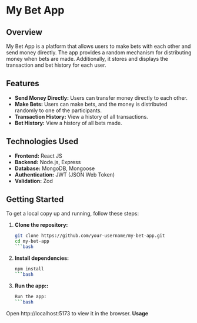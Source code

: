 # My Bet App

## Overview
My Bet App is a platform that allows users to make bets with each other and send money directly. The app provides a random mechanism for distributing money when bets are made. Additionally, it stores and displays the transaction and bet history for each user.

## Features
- **Send Money Directly:** Users can transfer money directly to each other.
- **Make Bets:** Users can make bets, and the money is distributed randomly to one of the participants.
- **Transaction History:** View a history of all transactions.
- **Bet History:** View a history of all bets made.

## Technologies Used
- **Frontend:** React JS
- **Backend:** Node.js, Express
- **Database:** MongoDB, Mongoose
- **Authentication:** JWT (JSON Web Token)
- **Validation:** Zod

## Getting Started
To get a local copy up and running, follow these steps:

1. **Clone the repository:**
   ```bash
   git clone https://github.com/your-username/my-bet-app.git
   cd my-bet-app
   ```bash
2. **Install dependencies:**
   ```bash
   npm install
   ```bash
3. **Run the app::**
   ```bash
   Run the app:
   ```bash
 Open http://localhost:5173 to view it in the browser.
 **Usage**
 
